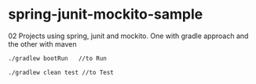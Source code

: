 # spring-junit-mockito-sample
02 Projects using spring, junit and mockito. One with gradle approach and the other with maven

```bash
./gradlew bootRun   //to Run
```

```bash
./gradlew clean test //to Test
```
